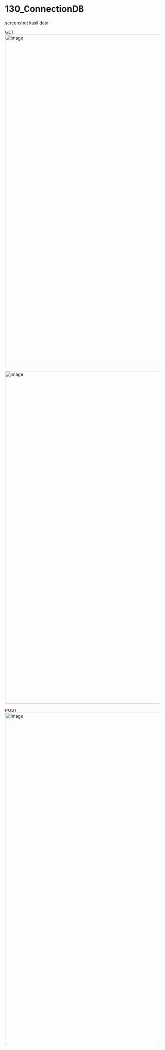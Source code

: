 # 130_ConnectionDB
screenshot hasil data

GET
<img width="1920" height="1080" alt="image" src="https://github.com/user-attachments/assets/c9de5433-79e2-4a30-bc5a-35ffb9c6b9cf" />

<img width="1920" height="1080" alt="image" src="https://github.com/user-attachments/assets/271c07cf-0d64-4a89-9cea-f5f3cf013540" />

POST
<img width="1920" height="1080" alt="image" src="https://github.com/user-attachments/assets/daff19c0-d4fa-45de-9957-efb731493fbb" />
